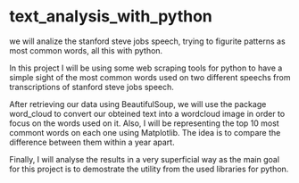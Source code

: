 # text_analysis_with_python
we will analize the stanford steve jobs speech, trying to figurite patterns as most common words, all this with python. 



In this project I will be using some web scraping tools for python to have a simple sight of the most common words used on two different speechs from transcriptions of stanford steve jobs speech.

After retrieving our data using BeautifulSoup, we will use the package word_cloud to convert our obteined text into a wordcloud image in order to focus on the words used on it.
Also, I will be representing the top 10 most commont words on each one using Matplotlib. The idea is to compare the difference between them within a year apart.

Finally, I will analyse the results in a very superficial way as the main goal for this project is to demostrate the utility from the used libraries for python.
